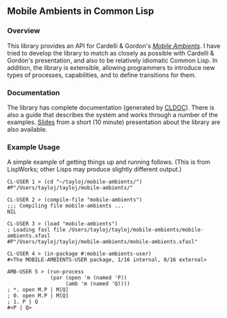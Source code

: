 ## Mobile Ambients in Common Lisp

### Overview

This library provides an API for Cardelli & Gordon's [*Mobile Ambients*](http://dx.doi.org/10.1016/S0304-3975(99)00231-5). I have tried to develop the library to match as closely as possible with Cardelli & Gordon's presentation, and also to be relatively idiomatic Common Lisp. In addition, the library is extensible, allowing programmers to introduce new types of processes, capabilities, and to define transitions for them.

### Documentation

The library has complete documentation (generated by [CLDOC](http://common-lisp.net/project/cldoc/)). There is also a guide that describes the system and works through a number of the examples. [Slides](http://www.cs.rpi.edu//~tayloj/mobile-ambients/20091208_MobileAmbientsCL_slides.pdf) from a short (10 minute) presentation about the library are also available.

### Example Usage

A simple example of getting things up and running follows. (This is from LispWorks; other Lisps may produce slightly different output.)

    CL-USER 1 > (cd "~/tayloj/mobile-ambients/")
    #P"/Users/tayloj/tayloj/mobile-ambients/"

    CL-USER 2 > (compile-file "mobile-ambients")
    ;;; Compiling file mobile-ambients ...
    NIL

    CL-USER 3 > (load "mobile-ambients")
    ; Loading fasl file /Users/tayloj/tayloj/mobile-ambients/mobile-ambients.xfasl
    #P"/Users/tayloj/tayloj/mobile-ambients/mobile-ambients.xfasl"

    CL-USER 4 > (in-package #:mobile-ambients-user)
    #<The MOBILE-AMBIENTS-USER package, 1/16 internal, 0/16 external>

    AMB-USER 5 > (run-process
                  (par (open 'm (named 'P))
                       (amb 'm (named 'Q))))
    ; *. open M.P | M[Q]
    ; 0. open M.P | M[Q]
    ; 1. P | Q
    #<P | Q>
